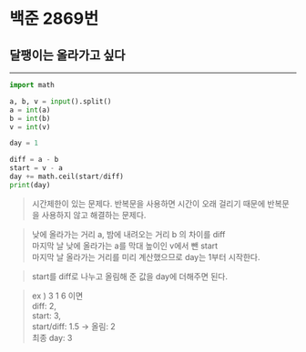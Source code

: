 # 백준 2869번

## 달팽이는 올라가고 싶다

---

```python
import math

a, b, v = input().split()
a = int(a)
b = int(b)
v = int(v)

day = 1

diff = a - b
start = v - a
day += math.ceil(start/diff)
print(day)
```

> 시간제한이 있는 문제다. 반복문을 사용하면 시간이 오래 걸리기 때문에 반복문을 사용하지 않고 해결하는 문제다.

> 낮에 올라가는 거리 a, 밤에 내려오는 거리 b 의 차이를 diff  
> 마지막 날 낮에 올라가는 a를 막대 높이인 v에서 뺀 start  
> 마지막 날 올라가는 거리를 미리 계산했으므로 day는 1부터 시작한다.

> start를 diff로 나누고 올림해 준 값을 day에 더해주면 된다.

> ex ) 3 1 6 이면  
> diff: 2,  
> start: 3,  
> start/diff: 1.5 -> 올림: 2  
> 최종 day: 3
